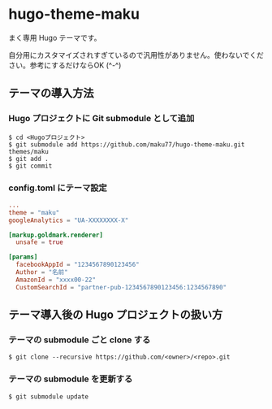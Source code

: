 # hugo-theme-maku

まく専用 Hugo テーマです。

自分用にカスタマイズされすぎているので汎用性がありません。使わないでください。参考にするだけならOK (^-^)


テーマの導入方法
----

### Hugo プロジェクトに Git submodule として追加

```console
$ cd <Hugoプロジェクト>
$ git submodule add https://github.com/maku77/hugo-theme-maku.git themes/maku
$ git add .
$ git commit
```

### config.toml にテーマ設定

```toml
...
theme = "maku"
googleAnalytics = "UA-XXXXXXXX-X"

[markup.goldmark.renderer]
  unsafe = true

[params]
  facebookAppId = "1234567890123456"
  Author = "名前"
  AmazonId = "xxxx00-22"
  CustomSearchId = "partner-pub-1234567890123456:1234567890"
```


テーマ導入後の Hugo プロジェクトの扱い方
----

### テーマの submodule ごと clone する

```config
$ git clone --recursive https://github.com/<owner>/<repo>.git
```

### テーマの submodule を更新する

```config
$ git submodule update
```
